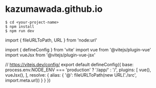 # kazumawada.github.io

```
$ cd <your-project-name>
$ npm install
$ npm run dev
```
import { fileURLToPath, URL } from 'node:url'

import { defineConfig } from 'vite'
import vue from '@vitejs/plugin-vue'
import vueJsx from '@vitejs/plugin-vue-jsx'

// https://vitejs.dev/config/
export default defineConfig({
  base: process.env.NODE_ENV === 'production'
    ? '/app/'
    : '/',
  plugins: [
    vue(),
    vueJsx(),
  ],
  resolve: {
    alias: {
      '@': fileURLToPath(new URL('./src', import.meta.url))
    }
  }
})
